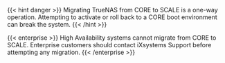 ---
---

{{< hint danger >}}
Migrating TrueNAS from CORE to SCALE is a one-way operation.
Attempting to activate or roll back to a CORE boot environment can break the system.
{{< /hint >}}

{{< enterprise >}}
High Availability systems cannot migrate from CORE to SCALE.
Enterprise customers should contact iXsystems Support before attempting any migration.
{{< /enterprise >}}